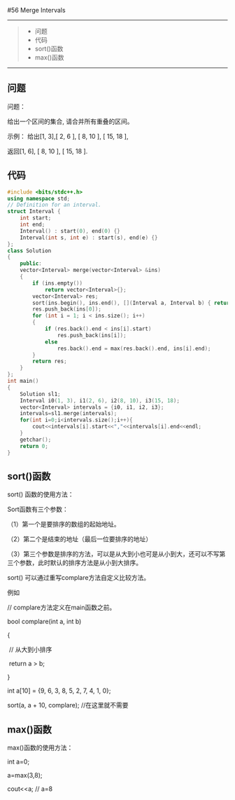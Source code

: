 #56 Merge Intervals

---

> * 问题
> * 代码
> * sort()函数
> * max()函数

---

## 问题

问题：

给出一个区间的集合, 请合并所有重叠的区间。

示例： 给出[1, 3],[ 2, 6 ], [ 8, 10 ], [ 15, 18 ],

返回[1, 6], [ 8, 10 ], [ 15, 18 ].

## 代码

```c++
#include <bits/stdc++.h>
using namespace std;
// Definition for an interval.
struct Interval {
    int start;
    int end;
    Interval() : start(0), end(0) {}
    Interval(int s, int e) : start(s), end(e) {}
};
class Solution
{
    public:
    vector<Interval> merge(vector<Interval> &ins)
    {
        if (ins.empty())
            return vector<Interval>{};
        vector<Interval> res;
        sort(ins.begin(), ins.end(), [](Interval a, Interval b) { return a.start < b.start; });
        res.push_back(ins[0]);
        for (int i = 1; i < ins.size(); i++)
        {
            if (res.back().end < ins[i].start)
                res.push_back(ins[i]);
            else
                res.back().end = max(res.back().end, ins[i].end);
        }
        return res;
    }
};
int main()
{
    Solution sl1;
    Interval i0(1, 3), i1(2, 6), i2(8, 10), i3(15, 18);
    vector<Interval> intervals = {i0, i1, i2, i3};
    intervals=sl1.merge(intervals);
    for(int i=0;i<intervals.size();i++){
        cout<<intervals[i].start<<","<<intervals[i].end<<endl;
    }
    getchar();
    return 0;
}
```

## sort()函数

sort() 函数的使用方法：

Sort函数有三个参数：

（1）第一个是要排序的数组的起始地址。 

（2）第二个是结束的地址（最后一位要排序的地址）

（3）第三个参数是排序的方法，可以是从大到小也可是从小到大，还可以不写第三个参数，此时默认的排序方法是从小到大排序。 

sort() 可以通过重写complare方法自定义比较方法。

例如

// complare方法定义在main函数之前。

bool complare(int a, int b)

{

​    // 从大到小排序

​    return a > b;

}

int a[10] = {9, 6, 3, 8, 5, 2, 7, 4, 1, 0};

sort(a, a + 10, complare); //在这里就不需要

## max()函数

max()函数的使用方法：

int a=0;

a=max(3,8);

cout<<a;   // a=8
